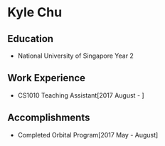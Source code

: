 # Kyle Chu

## Education

* National University of Singapore Year 2

## Work Experience

* CS1010 Teaching Assistant[2017 August - ]

## Accomplishments

* Completed Orbital Program[2017 May - August]